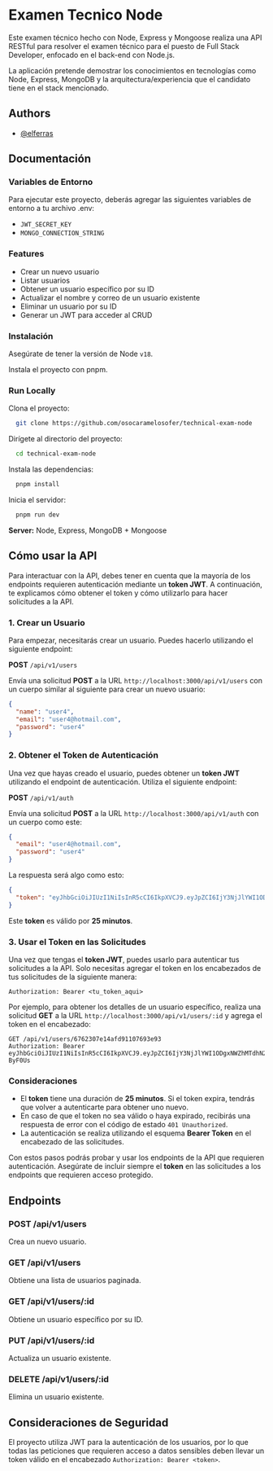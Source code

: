 # Examen Tecnico Node

Este examen técnico hecho con Node, Express y Mongoose realiza una API RESTful para resolver el examen técnico para el puesto de Full Stack Developer, enfocado en el back-end con Node.js.

La aplicación pretende demostrar los conocimientos en tecnologías como Node, Express, MongoDB y la arquitectura/experiencia que el candidato tiene en el stack mencionado.

## Authors

- [@elferras](https://github.com/osocaramelosofer)

## Documentación

### Variables de Entorno

Para ejecutar este proyecto, deberás agregar las siguientes variables de entorno a tu archivo .env:

- `JWT_SECRET_KEY`
- `MONGO_CONNECTION_STRING`

### Features

- Crear un nuevo usuario
- Listar usuarios
- Obtener un usuario específico por su ID
- Actualizar el nombre y correo de un usuario existente
- Eliminar un usuario por su ID
- Generar un JWT para acceder al CRUD

### Instalación

Asegúrate de tener la versión de Node `v18`.

Instala el proyecto con pnpm.

### Run Locally

Clona el proyecto:

```bash
  git clone https://github.com/osocaramelosofer/technical-exam-node
```

Dirígete al directorio del proyecto:

```bash
  cd technical-exam-node
```

Instala las dependencias:

```bash
  pnpm install
```

Inicia el servidor:

```bash
  pnpm run dev
```

**Server:** Node, Express, MongoDB + Mongoose

## Cómo usar la API

Para interactuar con la API, debes tener en cuenta que la mayoría de los endpoints requieren autenticación mediante un **token JWT**. A continuación, te explicamos cómo obtener el token y cómo utilizarlo para hacer solicitudes a la API.

### 1. Crear un Usuario

Para empezar, necesitarás crear un usuario. Puedes hacerlo utilizando el siguiente endpoint:

**POST** `/api/v1/users`

Envía una solicitud **POST** a la URL `http://localhost:3000/api/v1/users` con un cuerpo similar al siguiente para crear un nuevo usuario:

```json
{
  "name": "user4",
  "email": "user4@hotmail.com",
  "password": "user4"
}
```

### 2. Obtener el Token de Autenticación

Una vez que hayas creado el usuario, puedes obtener un **token JWT** utilizando el endpoint de autenticación. Utiliza el siguiente endpoint:

**POST** `/api/v1/auth`

Envía una solicitud **POST** a la URL `http://localhost:3000/api/v1/auth` con un cuerpo como este:

```json
{
  "email": "user4@hotmail.com",
  "password": "user4"
}
```

La respuesta será algo como esto:

```json
{
  "token": "eyJhbGciOiJIUzI1NiIsInR5cCI6IkpXVCJ9.eyJpZCI6IjY3NjJlYWI1ODgxNWZhMTdhN2NmODA0MyIsImVtYWlsIjoidXNlcjRAaG90bWFpbC5jb20iLCJpYXQiOjE3MzQ1NDQ0NzIsImV4cCI6MTczNDU0NTk3Mn0.jXNh9KMLZsbQdq0l82Ydr6HxWeb75KLi0wPl-ByF0Us"
}
```

Este **token** es válido por **25 minutos**.

### 3. Usar el Token en las Solicitudes

Una vez que tengas el **token JWT**, puedes usarlo para autenticar tus solicitudes a la API. Solo necesitas agregar el token en los encabezados de tus solicitudes de la siguiente manera:

```http
Authorization: Bearer <tu_token_aqui>
```

Por ejemplo, para obtener los detalles de un usuario específico, realiza una solicitud **GET** a la URL `http://localhost:3000/api/v1/users/:id` y agrega el token en el encabezado:

```http
GET /api/v1/users/6762307e14afd91107693e93
Authorization: Bearer eyJhbGciOiJIUzI1NiIsInR5cCI6IkpXVCJ9.eyJpZCI6IjY3NjJlYWI1ODgxNWZhMTdhN2NmODA0MyIsImVtYWlsIjoidXNlcjRAaG90bWFpbC5jb20iLCJpYXQiOjE3MzQ1NDQ0NzIsImV4cCI6MTczNDU0NTk3Mn0.jXNh9KMLZsbQdq0l82Ydr6HxWeb75KLi0wPl-ByF0Us
```

### Consideraciones

- El **token** tiene una duración de **25 minutos**. Si el token expira, tendrás que volver a autenticarte para obtener uno nuevo.
- En caso de que el token no sea válido o haya expirado, recibirás una respuesta de error con el código de estado `401 Unauthorized`.
- La autenticación se realiza utilizando el esquema **Bearer Token** en el encabezado de las solicitudes.

Con estos pasos podrás probar y usar los endpoints de la API que requieren autenticación. Asegúrate de incluir siempre el **token** en las solicitudes a los endpoints que requieren acceso protegido.

## Endpoints

### POST /api/v1/users

Crea un nuevo usuario.

### GET /api/v1/users

Obtiene una lista de usuarios paginada.

### GET /api/v1/users/:id

Obtiene un usuario específico por su ID.

### PUT /api/v1/users/:id

Actualiza un usuario existente.

### DELETE /api/v1/users/:id

Elimina un usuario existente.

## Consideraciones de Seguridad

El proyecto utiliza JWT para la autenticación de los usuarios, por lo que todas las peticiones que requieren acceso a datos sensibles deben llevar un token válido en el encabezado `Authorization: Bearer <token>`.
